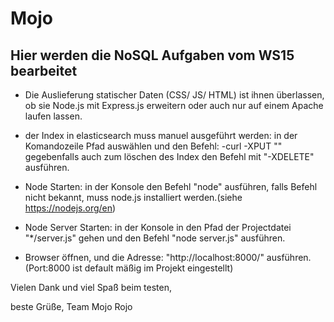 # Mojo
## Hier werden die NoSQL Aufgaben vom WS15 bearbeitet

- Die Auslieferung statischer Daten (CSS/ JS/ HTML) ist ihnen überlassen,
  ob sie Node.js mit Express.js erweitern oder auch nur auf einem Apache
  laufen lassen.

- der Index in elasticsearch muss manuel ausgeführt werden:
  in der Komandozeile Pfad auswählen und den Befehl:
	-curl -XPUT ""
  gegebenfalls auch zum löschen des Index den Befehl mit "-XDELETE" ausführen.

- Node Starten: in der Konsole den Befehl "node" ausführen, falls Befehl nicht bekannt, muss node.js installiert werden.(siehe https://nodejs.org/en) 
- Node Server Starten: in der Konsole in den Pfad der Projectdatei "*/server.js" gehen und den Befehl "node server.js" ausführen.

- Browser öffnen, und die Adresse: "http://localhost:8000/" ausführen.(Port:8000 ist default mäßig im Projekt eingestellt)

Vielen Dank und viel Spaß beim testen,

beste Grüße, Team Mojo Rojo
